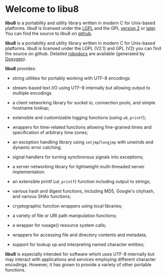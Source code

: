 # Welcome to **libu8**

**libu8** is a portability and utility library written in modern C for
Unix-based platforms. *libu8* is licensed under the
[LGPL](https://www.gnu.org/licenses/lgpl.html) and the GPL
[version 2](https://www.gnu.org/licenses/old-licenses/gpl-2.0.html)
or [later](https://www.gnu.org/licenses/gpl.html).  You can find the
source to libu8 on [github](https://github.com/beingmeta/libu8).


**libu8** is a portability and utility library written in modern C for
Unix-based platforms. libu8 is licensed under the LGPL (V2.1) and GPL
(V2) you can find the source on github. Detailed
[robodocs](http://www.libu8.org/docs/annotated.html) are available
(generated by [Doxygen](http://doxygen.org/)).

**libu8** provides:

* string utilities for portably working with UTF-8 encodings

* stream-based text I/O using UTF-8 internally but allowing
  output to multiple encodings

* a client networking library for socket io, connection pools, and
simple hostname lookup;

* extensible and customizable logging functions (using `u8_printf`);

* wrappers for time-related functions allowing fine-grained times 
  and specification of arbitrary time zones;

* an exception handling library using `setjmp`/`longjmp` with
  unwinds and dynamic error catching;

* signal handlers for turning synchronous signals into exceptions;

* a server networking library for lightweight multi-threaded server
  implementation.

* an extensible printf (`u8_printf`)  function including output to strings;

* various hash and digest functions, including MD5, Google's cityhash,
  and various SHAx functions;

* cryptographic function wrappers using local libraries;

* a variety of file or URI path manipulation functions;

* a wrapper for rusage() resource system calls;

* wrappers for accessing file and directory contents and metadata;

* support for lookup up and interpreting named character entities;

**libu8** is especially intended for software which uses UTF-8
internally but may interact with applications and services employing
different character encodings. However, it has grown to provide a
variety of other portable functions.

